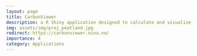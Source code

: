 ```yaml
---
layout: page
title: CarbonViewer
description: a R Shiny application designed to calculate and visualize the amount of carbon stored in a given peatland area.
img: assets/img/proj_peatland.jpg
redirect: https://carbonviewer.nina.no/
importance: 4
category: Applications
---
```

